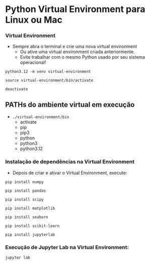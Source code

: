 # Python Virtual Environment para Linux ou Mac

### Virtual Environment 
- Sempre abra o terminal e crie uma nova virtual environment
  - Ou ative uma virtual environment criada anteriormente.
  - Evite trabalhar com o mesmo Python usado por seu sistema operacional!
  
```console
python3.12 -m venv virtual-environment
``` 

```console
source virtual-environment/bin/activate
```  
  
```console title="Para desativar o ambiente virtual do Python"
deactivate
```  

## PATHs do ambiente virtual em execução
- `./virtual-environment/bin`
  - activate
  - pip
  - pip3
  - python
  - python3
  - python3.12

### Instalação de dependências na Virtual Environment  
- Depois de criar e ativar o Virtual Environment, execute:

```console
pip install numpy
```  
  
```console
pip install pandas
```  

```console
pip install scipy
```  

```console
pip install matplotlib
```  
  
```console
pip install seaborn
```  

```console
pip install scikit-learn
```  

```console
pip install jupyterlab
```  
  
### Execução de Jupyter Lab na Virtual Environment:

```console
jupyter lab
```  
